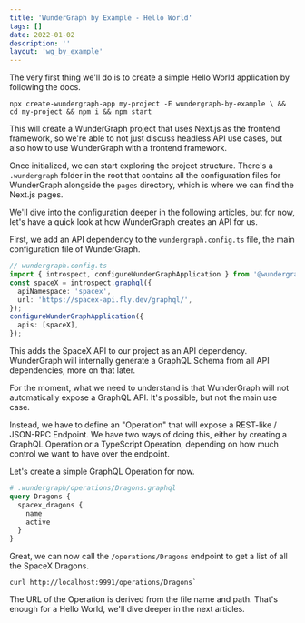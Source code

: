 ```yaml
---
title: 'WunderGraph by Example - Hello World'
tags: []
date: 2022-01-02
description: ''
layout: 'wg_by_example'
---
```


The very first thing we'll do is to create a simple Hello World application by following the docs.

```shell
npx create-wundergraph-app my-project -E wundergraph-by-example \ &&
cd my-project && npm i && npm start
```

This will create a WunderGraph project that uses Next.js as the frontend framework,
so we're able to not just discuss headless API use cases,
but also how to use WunderGraph with a frontend framework.

Once initialized, we can start exploring the project structure.
There's a `.wundergraph` folder in the root that contains all the configuration files for WunderGraph alongside the `pages` directory,
which is where we can find the Next.js pages.

We'll dive into the configuration deeper in the following articles,
but for now, let's have a quick look at how WunderGraph creates an API for us.

First, we add an API dependency to the `wundergraph.config.ts` file,
the main configuration file of WunderGraph.

```typescript
// wundergraph.config.ts
import { introspect, configureWunderGraphApplication } from '@wundergraph/sdk';
const spaceX = introspect.graphql({
  apiNamespace: 'spacex',
  url: 'https://spacex-api.fly.dev/graphql/',
});
configureWunderGraphApplication({
  apis: [spaceX],
});
```

This adds the SpaceX API to our project as an API dependency.
WunderGraph will internally generate a GraphQL Schema from all API dependencies,
more on that later.

For the moment, what we need to understand is that WunderGraph will not automatically expose a GraphQL API.
It's possible, but not the main use case.

Instead, we have to define an "Operation" that will expose a REST-like / JSON-RPC Endpoint.
We have two ways of doing this, either by creating a GraphQL Operation or a TypeScript Operation,
depending on how much control we want to have over the endpoint.

Let's create a simple GraphQL Operation for now.

```graphql
# .wundergraph/operations/Dragons.graphql
query Dragons {
  spacex_dragons {
    name
    active
  }
}
```

Great, we can now call the `/operations/Dragons` endpoint to get a list of all the SpaceX Dragons.

```shell
curl http://localhost:9991/operations/Dragons`
```

The URL of the Operation is derived from the file name and path.
That's enough for a Hello World,
we'll dive deeper in the next articles.
